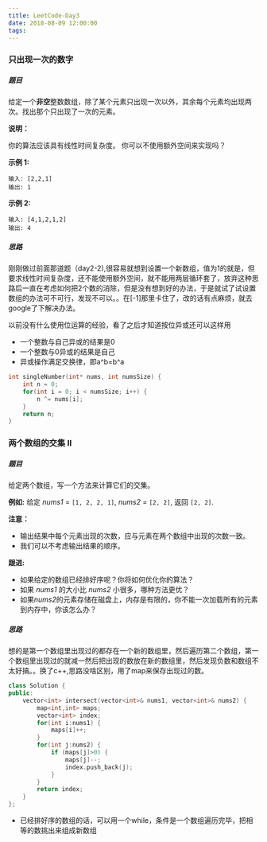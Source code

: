 ```yaml
---
title: LeetCode-Day3
date: 2018-08-09 12:00:00
tags:
---
```


### 只出现一次的数字 

##### 题目

给定一个**非空**整数数组，除了某个元素只出现一次以外，其余每个元素均出现两次。找出那个只出现了一次的元素。

**说明：**

你的算法应该具有线性时间复杂度。 你可以不使用额外空间来实现吗？

**示例 1:**

```
输入: [2,2,1]
输出: 1
```

**示例 2:**

```
输入: [4,1,2,1,2]
输出: 4
```

##### 思路

刚刚做过前面那道题（day2-2),很容易就想到设置一个新数组，值为1的就是，但要求线性时间复杂度，还不能使用额外空间，就不能用两层循环套了，放弃这种思路后一直在考虑如何把2个数的消除，但是没有想到好的办法，于是就试了试设置数组的办法可不可行，发现不可以。。在[-1]那里卡住了，改的话有点麻烦，就去google了下解决办法。

以前没有什么使用位运算的经验，看了之后才知道按位异或还可以这样用

- 一个整数与自己异或的结果是0
- 一个整数与0异或的结果是自己
- 异或操作满足交换律，即a^b=b^a

```c
int singleNumber(int* nums, int numsSize) {
    int n = 0;
    for(int i = 0; i < numsSize; i++) {
        n ^= nums[i];
    }
    return n;
}
```

### 两个数组的交集 II 

##### 题目

给定两个数组，写一个方法来计算它们的交集。

**例如:**
给定 *nums1* = `[1, 2, 2, 1]`, *nums2* = `[2, 2]`, 返回 `[2, 2]`.

**注意：**

-    输出结果中每个元素出现的次数，应与元素在两个数组中出现的次数一致。
-    我们可以不考虑输出结果的顺序。

**跟进:**

- 如果给定的数组已经排好序呢？你将如何优化你的算法？
- 如果 *nums1* 的大小比 *nums2* 小很多，哪种方法更优？
- 如果*nums2*的元素存储在磁盘上，内存是有限的，你不能一次加载所有的元素到内存中，你该怎么办？

##### 思路

想的是第一个数组里出现过的都存在一个新的数组里，然后遍历第二个数组，第一个数组里出现过的就减一然后把出现的数放在新的数组里，然后发现负数和数组不太好搞。。换了c++,思路没啥区别，用了map来保存出现过的数。

```c++
class Solution {
public:
    vector<int> intersect(vector<int>& nums1, vector<int>& nums2) {
        map<int,int> maps;
        vector<int> index;
        for(int i:nums1) {
            maps[i]++;
        }
        for(int j:nums2) {
            if (maps[j]>0) {
                maps[j]--;
                index.push_back(j);
            }
        }
        return index;
    }
};
```

- 已经排好序的数组的话，可以用一个while，条件是一个数组遍历完毕，把相等的数挑出来组成新数组